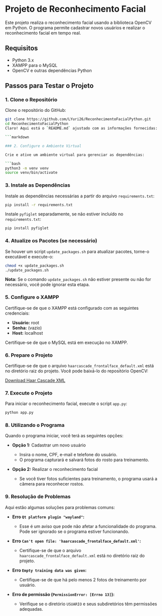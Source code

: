 # Projeto de Reconhecimento Facial

Este projeto realiza o reconhecimento facial usando a biblioteca OpenCV em Python. O programa permite cadastrar novos usuários e realizar o reconhecimento facial em tempo real.

## **Requisitos**

- Python 3.x
- XAMPP para o MySQL
- OpenCV e outras dependências Python

## **Passos para Testar o Projeto**

### 1. Clone o Repositório

Clone o repositório do GitHub:

```bash
git clone https://github.com/LYuri26/ReconhecimentoFacialPython.git
cd ReconhecimentoFacialPython
Claro! Aqui está o `README.md` ajustado com as informações fornecidas:

```markdown

### 2. Configure o Ambiente Virtual

Crie e ative um ambiente virtual para gerenciar as dependências:

```bash
python3 -m venv venv
source venv/bin/activate
```

### 3. Instale as Dependências

Instale as dependências necessárias a partir do arquivo `requirements.txt`:

```bash
pip install -r requirements.txt
```

Instale `pyfiglet` separadamente, se não estiver incluído no `requirements.txt`:

```bash
pip install pyfiglet
```

### 4. Atualize os Pacotes (se necessário)

Se houver um script `update_packages.sh` para atualizar pacotes, torne-o executável e execute-o:

```bash
chmod +x update_packages.sh
./update_packages.sh
```

**Nota:** Se o comando `update_packages.sh` não estiver presente ou não for necessário, você pode ignorar esta etapa.

### 5. Configure o XAMPP

Certifique-se de que o XAMPP está configurado com as seguintes credenciais:

- **Usuário:** root
- **Senha:** (vazio)
- **Host:** localhost

Certifique-se de que o MySQL está em execução no XAMPP.

### 6. Prepare o Projeto

Certifique-se de que o arquivo `haarcascade_frontalface_default.xml` está no diretório raiz do projeto. Você pode baixá-lo do repositório OpenCV:

[Download Haar Cascade XML](https://github.com/opencv/opencv/blob/master/data/haarcascades/haarcascade_frontalface_default.xml)

### 7. Execute o Projeto

Para iniciar o reconhecimento facial, execute o script `app.py`:

```bash
python app.py
```

### 8. Utilizando o Programa

Quando o programa iniciar, você terá as seguintes opções:

- **Opção 1:** Cadastrar um novo usuário
  - Insira o nome, CPF, e-mail e telefone do usuário.
  - O programa capturará e salvará fotos do rosto para treinamento.

- **Opção 2:** Realizar o reconhecimento facial
  - Se você tiver fotos suficientes para treinamento, o programa usará a câmera para reconhecer rostos.

### 9. Resolução de Problemas

Aqui estão algumas soluções para problemas comuns:

- **Erro `Qt platform plugin "wayland"`:**
  - Esse é um aviso que pode não afetar a funcionalidade do programa. Pode ser ignorado se o programa estiver funcionando.

- **Erro `Can't open file: 'haarcascade_frontalface_default.xml'`:**
  - Certifique-se de que o arquivo `haarcascade_frontalface_default.xml` está no diretório raiz do projeto.

- **Erro `Empty training data was given`:**
  - Certifique-se de que há pelo menos 2 fotos de treinamento por usuário.

- **Erro de permissão (`PermissionError: [Errno 13]`):**
  - Verifique se o diretório `USUARIO` e seus subdiretórios têm permissões adequadas.
